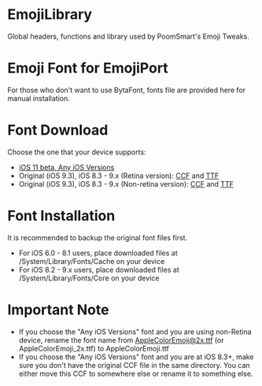 EmojiLibrary
=============

Global headers, functions and library used by PoomSmart's Emoji Tweaks.

Emoji Font for EmojiPort
=============

For those who don't want to use BytaFont, fonts file are provided here for manual installation.

Font Download
=============

Choose the one that your device supports:

* [iOS 11 beta, Any iOS Versions](https://raw.github.com/PoomSmart/EmojiLibrary/master/Font-11b1/AppleColorEmoji@2x.ttf)
* Original (iOS 9.3), iOS 8.3 - 9.x (Retina version): [CCF](https://raw.github.com/PoomSmart/EmojiLibrary/master/Font-Vanilla/AppleColorEmoji@2x.ccf) and [TTF](https://raw.github.com/PoomSmart/EmojiLibrary/master/Font-Vanilla/AppleColorEmoji@2x.ttf)
* Original (iOS 9.3), iOS 8.3 - 9.x (Non-retina version): [CCF](https://raw.github.com/PoomSmart/EmojiLibrary/master/Font-Vanilla/AppleColorEmoji.ccf) and [TTF](https://raw.github.com/PoomSmart/EmojiLibrary/master/Font-Vanilla/AppleColorEmoji.ttf)

Font Installation
=============

It is recommended to backup the original font files first.

* For iOS 6.0 - 8.1 users, place downloaded files at /System/Library/Fonts/Cache on your device
* For iOS 8.2 - 9.x users, place downloaded files at /System/Library/Fonts/Core on your device

Important Note
=============

* If you choose the "Any iOS Versions" font and you are using non-Retina device, rename the font name from AppleColorEmoji@2x.ttf (or AppleColorEmoji_2x.ttf) to AppleColorEmoji.ttf
* If you choose the "Any iOS Versions" font and you are at iOS 8.3+, make sure you don't have the original CCF file in the same directory. You can either move this CCF to somewhere else or rename it to something else.
